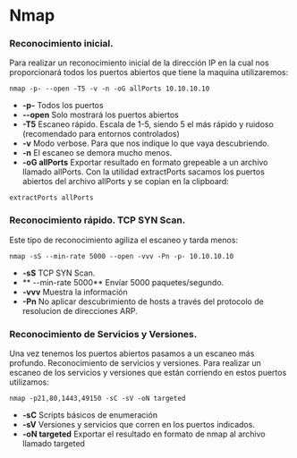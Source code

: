 # Nmap
### Reconocimiento inicial.

Para realizar un reconocimiento inicial de la dirección IP en la cual nos proporcionará todos los puertos abiertos que tiene la maquina utilizaremos:
```
nmap -p- --open -T5 -v -n -oG allPorts 10.10.10.10
```
* **-p-** Todos los puertos
* **--open** Solo mostrará los puertos abiertos
* **-T5** Escaneo rápido. Escala de 1-5, siendo 5 el más rápido y ruidoso (recomendado para entornos controlados)
* **-v** Modo verbose. Para que nos indique lo que vaya descubriendo.
* **-n** El escaneo se demora mucho menos.
* **-oG allPorts** Exportar resultado en formato grepeable a un archivo llamado allPorts.
Con la utilidad extractPorts sacamos los puertos abiertos del archivo allPorts y se copian en la clipboard:
```
extractPorts allPorts
```
### Reconocimiento rápido. TCP SYN Scan.
Este tipo de reconocimiento agiliza el escaneo y tarda menos:
```
nmap -sS --min-rate 5000 --open -vvv -Pn -p- 10.10.10.10
```
* **-sS** TCP SYN Scan.
* ** --min-rate 5000** Envíar 5000 paquetes/segundo.
* **-vvv** Muestra la información 
* **-Pn** No aplicar descubrimiento de hosts a través del protocolo de resolucion de direcciones ARP.


### Reconocimiento de Servicios y Versiones.

Una vez tenemos los puertos abiertos pasamos a un escaneo más profundo. Reconocimiento de servicios y versiones.
Para realizar un escaneo de los servicios y versiones que están corriendo en estos puertos utilizamos:
```
nmap -p21,80,1443,49150 -sC -sV -oN targeted
```
* **-sC** Scripts básicos de enumeración
* **-sV** Versiones y servicios que corren en los puertos indicados.
* **-oN targeted** Exportar el resultado en formato de nmap al archivo llamado targeted
